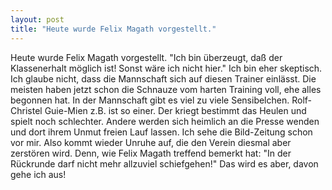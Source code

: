 ```yaml
---
layout: post
title: "Heute wurde Felix Magath vorgestellt."
---
```


Heute wurde Felix Magath vorgestellt. "Ich bin überzeugt, daß der Klassenerhalt möglich ist! Sonst wäre ich nicht hier." Ich bin eher skeptisch. Ich glaube nicht, dass die Mannschaft sich auf diesen Trainer einlässt. Die meisten haben jetzt schon die Schnauze vom harten Training voll, ehe alles begonnen hat. In der Mannschaft gibt es viel zu viele Sensibelchen. Rolf-Christel Guie-Mien z.B. ist so einer. Der kriegt bestimmt das Heulen und spielt noch schlechter. Andere werden sich heimlich an die Presse wenden und dort ihrem Unmut freien Lauf lassen. Ich sehe die Bild-Zeitung schon vor mir. Also kommt wieder Unruhe auf, die den Verein diesmal aber zerstören wird. Denn, wie Felix Magath treffend bemerkt hat: "In der Rückrunde darf nicht mehr allzuviel schiefgehen!" Das wird es aber, davon gehe ich aus!
